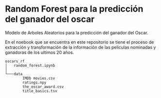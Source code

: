# Random Forest para la predicción del ganador del oscar

Modelo de  Arboles Aleatorios para la predicción del ganador del Oscar.

En el noebook que se encuentra en este repositorio se tiene el proceso de extracción y transformación de la información de 
las películas nominadas y ganadoras de los ultimos 20 años.

```
oscars_rf
│   random_forest.ipynb
│
└───data
        IMDb movies.csv
        ratings.npy
        the_oscar_award.csv
        title_basics.tsv
```
